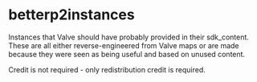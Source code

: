 # betterp2instances
Instances that Valve should have probably provided in their sdk_content. These are all either reverse-engineered from Valve maps or are made because they were seen as being useful and based on unused content.

Credit is not required - only redistribution credit is required.
